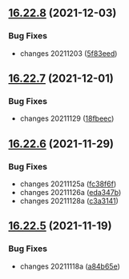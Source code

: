 ## [16.22.8](https://github.com/phandcock/GrampsView/compare/v16.22.7...v16.22.8) (2021-12-03)


### Bug Fixes

* changes 20211203 ([5f83eed](https://github.com/phandcock/GrampsView/commit/5f83eed57f85f1c341635a90fde49605b0d51e3c))



## [16.22.7](https://github.com/phandcock/GrampsView/compare/v16.22.6...v16.22.7) (2021-12-01)


### Bug Fixes

* changes 20211129 ([18fbeec](https://github.com/phandcock/GrampsView/commit/18fbeecb474df3948753afafc60e0d17f1c6f536))



## [16.22.6](https://github.com/phandcock/GrampsView/compare/v16.22.5...v16.22.6) (2021-11-29)


### Bug Fixes

* changes 20211125a ([fc38f6f](https://github.com/phandcock/GrampsView/commit/fc38f6f753e0d00e08716ef7a2f523bbe990df40))
* changes 20211126a ([eda347b](https://github.com/phandcock/GrampsView/commit/eda347b7532596c97f61479a4c0d9a1123f9d3e7))
* changes 20211128a ([c3a3141](https://github.com/phandcock/GrampsView/commit/c3a31419d36afd6b846e84969e110cdbb390e6ba))



## [16.22.5](https://github.com/phandcock/GrampsView/compare/v16.22.4...v16.22.5) (2021-11-19)


### Bug Fixes

* changes 20211118a ([a84b65e](https://github.com/phandcock/GrampsView/commit/a84b65e4c7535726185a72f21b7f01a5ae748775))



